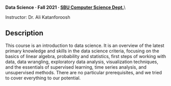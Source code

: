 **Data Science · Fall 2021 · [SBU Computer Science Dept.](http://cs.sbu.ac.ir/)**\

Instructor: Dr. Ali Katanforoosh 

## Description

This course is an introduction to data science. It is an overview of the latest primary knowledge and skills in the
data science criteria, focusing on the basics of linear algebra, probability and statistics, first steps of working
with data, data wrangling, exploratory data analysis, visualization techniques, and the essentials of supervised
learning, time series analysis, and unsupervised methods. There are no particular prerequisites, and we tried to cover
everything to our potential.
